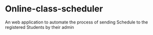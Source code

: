 # Online-class-scheduler
An web application to automate the process of sending Schedule to the registered Students by their admin
